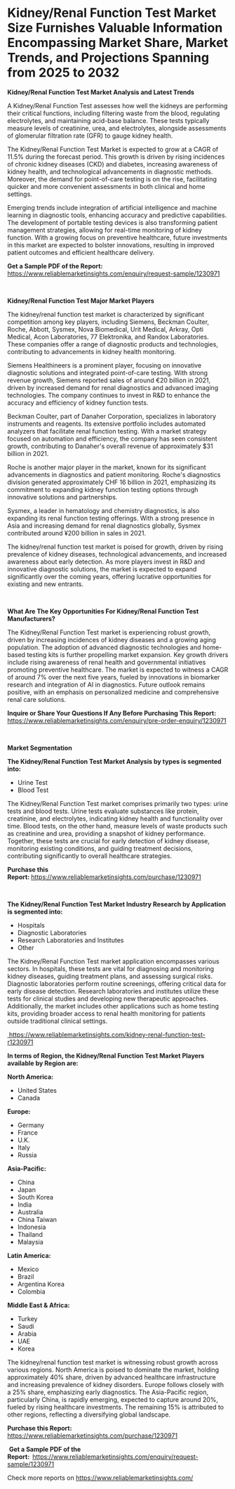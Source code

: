 <p><h1>Kidney/Renal Function Test Market Size Furnishes Valuable Information Encompassing Market Share, Market Trends, and Projections Spanning from 2025 to 2032</h1></p><p><strong>Kidney/Renal Function Test Market Analysis and Latest Trends</strong></p>
<p><p>A Kidney/Renal Function Test assesses how well the kidneys are performing their critical functions, including filtering waste from the blood, regulating electrolytes, and maintaining acid-base balance. These tests typically measure levels of creatinine, urea, and electrolytes, alongside assessments of glomerular filtration rate (GFR) to gauge kidney health.</p><p>The Kidney/Renal Function Test Market is expected to grow at a CAGR of 11.5% during the forecast period. This growth is driven by rising incidences of chronic kidney diseases (CKD) and diabetes, increasing awareness of kidney health, and technological advancements in diagnostic methods. Moreover, the demand for point-of-care testing is on the rise, facilitating quicker and more convenient assessments in both clinical and home settings. </p><p>Emerging trends include integration of artificial intelligence and machine learning in diagnostic tools, enhancing accuracy and predictive capabilities. The development of portable testing devices is also transforming patient management strategies, allowing for real-time monitoring of kidney function. With a growing focus on preventive healthcare, future investments in this market are expected to bolster innovations, resulting in improved patient outcomes and efficient healthcare delivery.</p></p>
<p><strong>Get a Sample PDF of the Report:&nbsp;</strong> <a href="https://www.reliablemarketinsights.com/enquiry/request-sample/1230971?utm_campaign=2637&utm_medium=2&utm_source=Github&utm_content=ia&utm_term=03032025&utm_id=kidneyrenal-function-test">https://www.reliablemarketinsights.com/enquiry/request-sample/1230971</a></p>
<p>&nbsp;</p>
<p><strong>Kidney/Renal Function Test Major Market Players</strong></p>
<p><p>The kidney/renal function test market is characterized by significant competition among key players, including Siemens, Beckman Coulter, Roche, Abbott, Sysmex, Nova Biomedical, Urit Medical, Arkray, Opti Medical, Acon Laboratories, 77 Elektronika, and Randox Laboratories. These companies offer a range of diagnostic products and technologies, contributing to advancements in kidney health monitoring.</p><p>Siemens Healthineers is a prominent player, focusing on innovative diagnostic solutions and integrated point-of-care testing. With strong revenue growth, Siemens reported sales of around €20 billion in 2021, driven by increased demand for renal diagnostics and advanced imaging technologies. The company continues to invest in R&D to enhance the accuracy and efficiency of kidney function tests.</p><p>Beckman Coulter, part of Danaher Corporation, specializes in laboratory instruments and reagents. Its extensive portfolio includes automated analyzers that facilitate renal function testing. With a market strategy focused on automation and efficiency, the company has seen consistent growth, contributing to Danaher's overall revenue of approximately $31 billion in 2021.</p><p>Roche is another major player in the market, known for its significant advancements in diagnostics and patient monitoring. Roche's diagnostics division generated approximately CHF 16 billion in 2021, emphasizing its commitment to expanding kidney function testing options through innovative solutions and partnerships.</p><p>Sysmex, a leader in hematology and chemistry diagnostics, is also expanding its renal function testing offerings. With a strong presence in Asia and increasing demand for renal diagnostics globally, Sysmex contributed around ¥200 billion in sales in 2021.</p><p>The kidney/renal function test market is poised for growth, driven by rising prevalence of kidney diseases, technological advancements, and increased awareness about early detection. As more players invest in R&D and innovative diagnostic solutions, the market is expected to expand significantly over the coming years, offering lucrative opportunities for existing and new entrants.</p></p>
<p>&nbsp;</p>
<p><strong>What Are The Key Opportunities For Kidney/Renal Function Test Manufacturers?</strong></p>
<p><p>The Kidney/Renal Function Test market is experiencing robust growth, driven by increasing incidences of kidney diseases and a growing aging population. The adoption of advanced diagnostic technologies and home-based testing kits is further propelling market expansion. Key growth drivers include rising awareness of renal health and governmental initiatives promoting preventive healthcare. The market is expected to witness a CAGR of around 7% over the next five years, fueled by innovations in biomarker research and integration of AI in diagnostics. Future outlook remains positive, with an emphasis on personalized medicine and comprehensive renal care solutions.</p></p>
<p><strong>Inquire or Share Your Questions If Any Before Purchasing This Report:</strong> <a href="https://www.reliablemarketinsights.com/enquiry/pre-order-enquiry/1230971?utm_campaign=2637&utm_medium=2&utm_source=Github&utm_content=ia&utm_term=03032025&utm_id=kidneyrenal-function-test">https://www.reliablemarketinsights.com/enquiry/pre-order-enquiry/1230971</a></p>
<p>&nbsp;</p>
<p><strong>Market Segmentation</strong></p>
<p><strong>The Kidney/Renal Function Test Market Analysis by types is segmented into:</strong></p>
<p><ul><li>Urine Test</li><li>Blood Test</li></ul></p>
<p><p>The Kidney/Renal Function Test market comprises primarily two types: urine tests and blood tests. Urine tests evaluate substances like protein, creatinine, and electrolytes, indicating kidney health and functionality over time. Blood tests, on the other hand, measure levels of waste products such as creatinine and urea, providing a snapshot of kidney performance. Together, these tests are crucial for early detection of kidney disease, monitoring existing conditions, and guiding treatment decisions, contributing significantly to overall healthcare strategies.</p></p>
<p><strong>Purchase this Report:&nbsp;</strong><a href="https://www.reliablemarketinsights.com/purchase/1230971?utm_campaign=2637&utm_medium=2&utm_source=Github&utm_content=ia&utm_term=03032025&utm_id=kidneyrenal-function-test">https://www.reliablemarketinsights.com/purchase/1230971</a></p>
<p>&nbsp;</p>
<p><strong>The Kidney/Renal Function Test Market Industry Research by Application is segmented into:</strong></p>
<p><ul><li>Hospitals</li><li>Diagnostic Laboratories</li><li>Research Laboratories and Institutes</li><li>Other</li></ul></p>
<p><p>The Kidney/Renal Function Test market application encompasses various sectors. In hospitals, these tests are vital for diagnosing and monitoring kidney diseases, guiding treatment plans, and assessing surgical risks. Diagnostic laboratories perform routine screenings, offering critical data for early disease detection. Research laboratories and institutes utilize these tests for clinical studies and developing new therapeutic approaches. Additionally, the market includes other applications such as home testing kits, providing broader access to renal health monitoring for patients outside traditional clinical settings.</p></p>
<p><a href="https://www.reliablemarketinsights.com/kidney-renal-function-test-r1230971?utm_campaign=2637&utm_medium=2&utm_source=Github&utm_content=ia&utm_term=03032025&utm_id=kidneyrenal-function-test">&nbsp;https://www.reliablemarketinsights.com/kidney-renal-function-test-r1230971</a></p>
<p><strong>In terms of Region, the Kidney/Renal Function Test Market Players available by Region are:</strong></p>
<p>
    <p> <strong> North America: </strong>
        <ul>
            <li>United States</li>
            <li>Canada</li>
        </ul>
        </p> 
    <p> <strong> Europe: </strong>
        <ul>
            <li>Germany</li>
            <li>France</li>
            <li>U.K.</li>
            <li>Italy</li>
            <li>Russia</li>
        </ul>
        </p> 
    <p> <strong> Asia-Pacific: </strong>
        <ul>
            <li>China</li>
            <li>Japan</li>
            <li>South Korea</li>
            <li>India</li>
            <li>Australia</li>
            <li>China Taiwan</li>
            <li>Indonesia</li>
            <li>Thailand</li>
            <li>Malaysia</li>
        </ul>
        </p> 
    <p> <strong> Latin America: </strong>
        <ul>
            <li>Mexico</li>
            <li>Brazil</li>
            <li>Argentina Korea</li>
            <li>Colombia</li>
        </ul>
        </p> 
    <p> <strong> Middle East & Africa: </strong>
        <ul>
            <li>Turkey</li>
            <li>Saudi</li>
            <li>Arabia</li>
            <li>UAE</li>
            <li>Korea</li>
        </ul>
    </p>
    </p>
<p><p>The kidney/renal function test market is witnessing robust growth across various regions. North America is poised to dominate the market, holding approximately 40% share, driven by advanced healthcare infrastructure and increasing prevalence of kidney disorders. Europe follows closely with a 25% share, emphasizing early diagnostics. The Asia-Pacific region, particularly China, is rapidly emerging, expected to capture around 20%, fueled by rising healthcare investments. The remaining 15% is attributed to other regions, reflecting a diversifying global landscape.</p></p>
<p><strong>Purchase this Report: </strong><a href="https://www.reliablemarketinsights.com/purchase/1230971?utm_campaign=2637&utm_medium=2&utm_source=Github&utm_content=ia&utm_term=03032025&utm_id=kidneyrenal-function-test">https://www.reliablemarketinsights.com/purchase/1230971</a></p>
<p>&nbsp;<strong>Get a Sample PDF of the Report:&nbsp;&nbsp;</strong><a href="https://www.reliablemarketinsights.com/enquiry/request-sample/1230971?utm_campaign=2637&utm_medium=2&utm_source=Github&utm_content=ia&utm_term=03032025&utm_id=kidneyrenal-function-test">https://www.reliablemarketinsights.com/enquiry/request-sample/1230971</a></p>
<p><strong></strong></p>
<p>Check more reports on <a href="https://www.reliablemarketinsights.com/?utm_campaign=2637&utm_medium=2&utm_source=Github&utm_content=ia&utm_term=03032025&utm_id=kidneyrenal-function-test">https://www.reliablemarketinsights.com/</a></p>